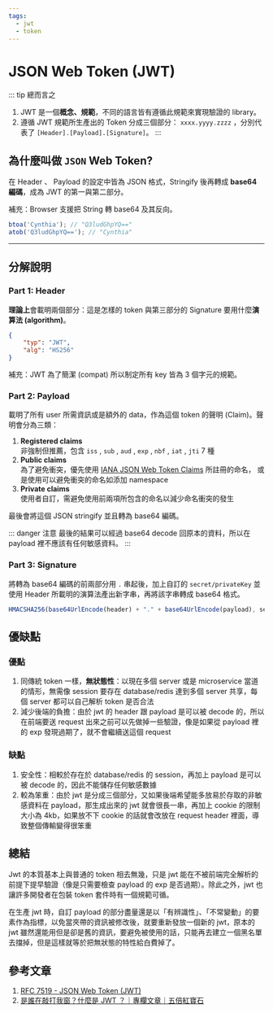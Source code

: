 ```yaml
---
tags: 
  - jwt
  - token
---
```


# JSON Web Token (JWT)

<Tags :tags="$page.frontmatter.tags" />

::: tip 總而言之
1. JWT 是一個**概念、規範**，不同的語言皆有遵循此規範來實現驗證的 library。
2. 遵循 JWT 規範所生產出的 Token 分成三個部分： `xxxx.yyyy.zzzz` ，分別代表了 `[Header].[Payload].[Signature]`。
:::

## 為什麼叫做 **`JSON`** Web Token?

在 Header 、 Payload 的設定中皆為 JSON 格式，Stringify 後再轉成 **base64 編碼**，成為 JWT 的第一與第二部分。

補充：Browser 支援把 String 轉 base64 及其反向。

```jsx
btoa('Cynthia'); // "Q3ludGhpYQ=="
atob('Q3ludGhpYQ=='); // "Cynthia"
```

---

## 分解說明

### Part 1: Header 

**理論上**會載明兩個部分：這是怎樣的 token 與第三部分的 Signature 要用什麼**演算法 (algorithm)**。

```json
{
	"typ": "JWT",
	"alg": "HS256"
}
```

補充：JWT 為了簡潔 (compat) 所以制定所有 key 皆為 3 個字元的規範。

### Part 2: Payload

載明了所有 user 所需資訊或是額外的 data，作為這個 token 的聲明 (Claim)。聲明會分為三類：

1. **Registered claims**<br/>
非強制但推薦，包含 `iss` , `sub` , `aud` , `exp` , `nbf` , `iat` , `jti` 7 種
2. **Public claims**<br/>
為了避免衝突，優先使用 [IANA JSON Web Token Claims](https://tools.ietf.org/html/rfc7519#section-10.1) 所註冊的命名，
或是使用可以避免衝突的命名如添加 namespace
3. **Private claims**<br/>
使用者自訂，需避免使用前兩項所包含的命名以減少命名衝突的發生

最後會將這個 JSON stringify 並且轉為 base64 編碼。

::: danger 注意
最後的結果可以經過 base64 decode 回原本的資料，所以在 payload 裡不應該有任何敏感資料。
:::

### Part 3: Signature

將轉為 base64 編碼的前兩部分用 `.` 串起後，加上自訂的 `secret/privateKey` 並使用 Header 所載明的演算法產出新字串，再將該字串轉成 base64 格式。

```jsx
HMACSHA256(base64UrlEncode(header) + "." + base64UrlEncode(payload), secret);
```

## 優缺點

### 優點

1. 同傳統 token 一樣，**無狀態性**：以現在多個 server 或是 microservice 當道的情形，無需像 session 要存在 database/redis 達到多個 server 共享，每個 server 都可以自己解析 token 是否合法
2. 減少後端的負擔：由於 jwt 的 header 跟 payload 是可以被 decode 的，所以在前端要送 request 出來之前可以先做掉一些驗證，像是如果從 payload 裡的 exp 發現過期了，就不會繼續送這個 request

### 缺點

1. 安全性：相較於存在於 database/redis 的 session，再加上 payload 是可以被 decode 的，因此不能儲存任何敏感數據
2. 較為笨重：由於 jwt 是分成三個部分，又如果後端希望能多放易於存取的非敏感資料在 payload，那生成出來的 jwt 就會很長一串，再加上 cookie 的限制大小為 4kb，如果放不下 cookie 的話就會改放在 request header 裡面，導致整個傳輸變得很笨重

## 總結

Jwt 的本質基本上與普通的 token 相去無幾，只是 jwt 能在不被前端完全解析的前提下提早驗證（像是只需要檢查 payload 的 exp 是否過期）。除此之外，jwt 也讓許多開發者在包裝 token 套件時有一個規範可循。

在生產 jwt 時，自訂 payload 的部分盡量還是以「有辨識性」、「不常變動」的要素作為指標，以免當夾帶的資訊被修改後，就要重新發放一個新的 jwt，原本的 jwt 雖然還能用但是卻是舊的資訊，要避免被使用的話，只能再去建立一個黑名單去擋掉，但是這樣就等於把無狀態的特性給白費掉了。

## 參考文章

1. [RFC 7519 - JSON Web Token (JWT)](https://tools.ietf.org/html/rfc7519)
2. [是誰在敲打我窗？什麼是 JWT ？｜專欄文章｜五倍紅寶石](https://5xruby.tw/posts/what-is-jwt/)


<CustomVssue :title="$page.title" />